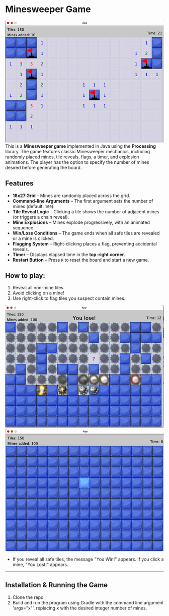 # Minesweeper Game
![Minesweeper preview 1](minesweeper_prev_1.png)
This is a **Minesweeper game** implemented in Java using the **Processing** library. The game features classic Minesweeper mechanics, including randomly placed mines, tile reveals, flags, a timer, and explosion animations. The player has the option to specify the number of mines desired before generating the board. 

## Features
* **18x27 Grid** – Mines are randomly placed across the grid.  
* **Command-line Arguments** – The first argument sets the number of mines (default: `100`).  
* **Tile Reveal Logic** – Clicking a tile shows the number of adjacent mines (or triggers a chain reveal).  
* **Mine Explosions** – Mines explode progressively, with an animated sequence.  
* **Win/Loss Conditions** – The game ends when all safe tiles are revealed or a mine is clicked.  
* **Flagging System** – Right-clicking places a flag, preventing accidental reveals.  
* **Timer** – Displays elapsed time in the **top-right corner**.  
* **Restart Button** – Press `R` to reset the board and start a new game.  

## How to play: 
1. Reveal all non-mine tiles.
2. Avoid clicking on a mine!
3. Use right-click to flag tiles you suspect contain mines.

![Minesweeper preview 1](minesweeper_prev_2.png)
![Minesweeper preview 1](minesweeper_prev_3.png)


- If you reveal all safe tiles, the message "You Win!" appears. If you click a mine, "You Lost!" appears.
---

## Installation & Running the Game
1. Clone the repo 
2. Build and run the program using Gradle with the command line argument 'args="x"', replacing x with the desired integer number of mines.

